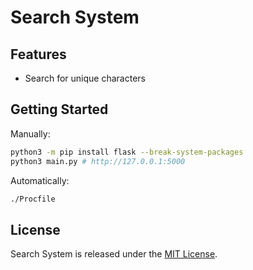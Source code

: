 # Search System

## Features

- Search for unique characters

## Getting Started

Manually:
```bash
python3 -m pip install flask --break-system-packages
python3 main.py # http://127.0.0.1:5000
```

Automatically:
```bash
./Procfile
```

    
## License

Search System is released under the [MIT License](LICENSE.txt).
